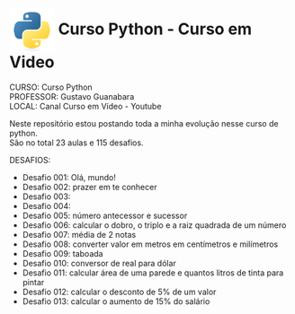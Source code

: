 # <img align="center"  height="80" width="80" src="https://raw.githubusercontent.com/devicons/devicon/master/icons/python/python-original.svg"> Curso Python - Curso em Video 

CURSO: Curso Python  
PROFESSOR: Gustavo Guanabara  
LOCAL: Canal Curso em Vídeo - Youtube


Neste repositório estou postando toda a minha evolução nesse curso de python.  
São no total 23 aulas e 115 desafios.
<br>

DESAFIOS:
* Desafio 001: Olá, mundo!
* Desafio 002: prazer em te conhecer
* Desafio 003: 
* Desafio 004: 
* Desafio 005: número antecessor e sucessor  
* Desafio 006: calcular o dobro, o triplo e a raiz quadrada de um número
* Desafio 007: média de 2 notas  
* Desafio 008: converter valor em metros em centímetros e milímetros  
* Desafio 009: taboada  
* Desafio 010: conversor de real para dólar
* Desafio 011: calcular área de uma parede e quantos litros de tinta para pintar
* Desafio 012: calcular o desconto de 5% de um valor  
* Desafio 013: calcular o aumento de 15% do salário  
 
